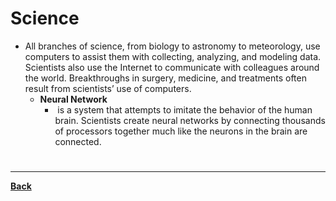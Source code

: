 # Science
- All branches of science, from biology to astronomy to meteorology, use computers to assist them with collecting, analyzing, and modeling data. Scientists also use the Internet to communicate with colleagues around the world. Breakthroughs in surgery, medicine, and treatments often result from scientists’ use of computers.
	- **Neural Network**
		-  is a system that attempts to imitate the behavior of the human brain. Scientists create neural networks by connecting thousands of processors together much like the neurons in the brain are connected.

# 
---
**[Back](INTCOMPrelimCh13.md)**